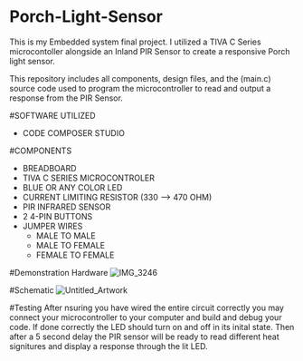 # Porch-Light-Sensor
This is my Embedded system final project. I utilized a TIVA C Series microcontoller alongside an Inland PIR Sensor to create a responsive Porch light sensor. 

This repository includes all components, design files, and the (main.c) source code used to program the microcontroller to read and output a response from the PIR Sensor. 



#SOFTWARE UTILIZED
- CODE COMPOSER STUDIO 


#COMPONENTS
- BREADBOARD
- TIVA C SERIES MICROCONTROLER
- BLUE OR ANY COLOR LED
- CURRENT LIMITING RESISTOR (330 --> 470 OHM)
- PIR INFRARED SENSOR
- 2 4-PIN BUTTONS
- JUMPER WIRES
     - MALE TO MALE
     - MALE TO FEMALE
     - FEMALE TO FEMALE
 


#Demonstration Hardware
![IMG_3246](https://github.com/jfrancisjr21/Porch-Light-Sensor/assets/124747155/c6bcb296-ff91-406a-8f4c-671779a3d07c)



#Schematic
![Untitled_Artwork](https://github.com/jfrancisjr21/Porch-Light-Sensor/assets/124747155/2cc7573f-1d38-4b93-9e1f-9690a8070ec1)




#Testing 
After nsuring you have wired the entire circuit correctly you may connect your microcontroller to your computer and build and debug your code. If done correctly the LED should turn on and off in its inital state. Then after a 5 second delay the PIR sensor will be ready to read different heat signitures and display a response through the lit LED.  
